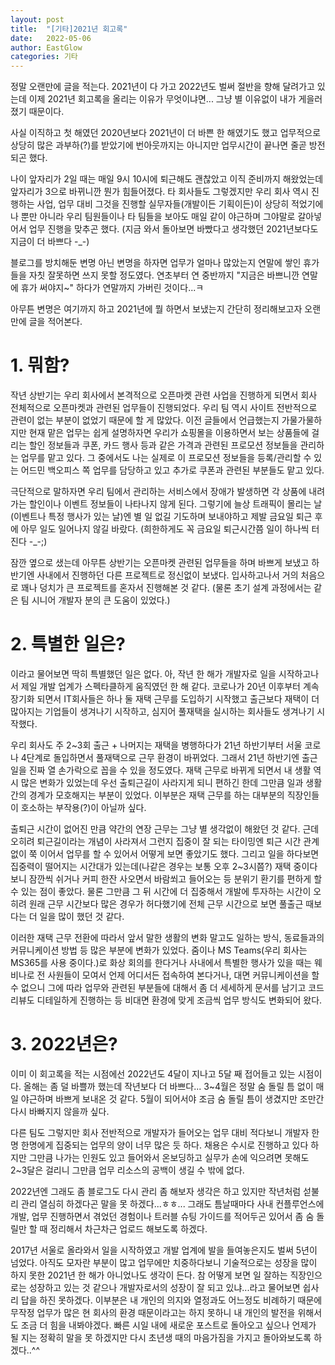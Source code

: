 ```yaml
---
layout: post
title:  "[기타]2021년 회고록"
date:   2022-05-06
author: EastGlow
categories: 기타
---
```


정말 오랜만에 글을 적는다. 2021년이 다 가고 2022년도 벌써 절반을 향해 달려가고 있는데 이제 2021년 회고록을 올리는 이유가 무엇이냐면... 그냥 별 이유없이 내가 게을러졌기 때문이다.

사실 이직하고 첫 해였던 2020년보다 2021년이 더 바쁜 한 해였기도 했고 업무적으로 상당히 많은 과부하(?)를 받았기에 번아웃까지는 아니지만 업무시간이 끝나면 줄곧 방전되곤 했다.

나이 앞자리가 2일 때는 매일 9시 10시에 퇴근해도 괜찮았고 이직 준비까지 해왔었는데 앞자리가 3으로 바뀌니깐 뭔가 힘들어졌다. 타 회사들도 그렇겠지만 우리 회사 역시 진행하는 사업, 업무 대비 그것을 진행할 실무자들(개발이든 기획이든)이 상당히 적었기에 나 뿐만 아니라 우리 팀원들이나 타 팀들을 보아도 매일 같이 야근하며 그야말로 갈아넣어서 업무 진행을 맞추곤 했다. (지금 와서 돌아보면 바빴다고 생각했던 2021년보다도 지금이 더 바쁘다 -_-)

블로그를 방치해둔 변명 아닌 변명을 하자면 업무가 얼마나 많았는지 연말에 쌓인 휴가들을 자칫 잘못하면 쓰지 못할 정도였다. 연초부터 연 중반까지 "지금은 바쁘니깐 연말에 휴가 써야지~" 하다가 연말까지 가버린 것이다...ㅋ

아무튼 변명은 여기까지 하고 2021년에 뭘 하면서 보냈는지 간단히 정리해보고자 오랜만에 글을 적어본다.

# 1. 뭐함?

작년 상반기는 우리 회사에서 본격적으로 오픈마켓 관련 사업을 진행하게 되면서 회사 전체적으로 오픈마켓과 관련된 업무들이 진행되었다. 우리 팀 역시 사이트 전반적으로 관련이 없는 부분이 없었기 때문에 할 게 많았다. 이전 글들에서 언급했는지 가물가물하지만 현재 맡은 업무는 쉽게 설명하자면 우리가 쇼핑몰을 이용하면서 보는 상품들에 걸리는 할인 정보들과 쿠폰, 카드 행사 등과 같은 가격과 관련된 프로모션 정보들을 관리하는 업무를 맡고 있다. 그 중에서도 나는 실제로 이 프로모션 정보들을 등록/관리할 수 있는 어드민 백오피스 쪽 업무를 담당하고 있고 추가로 쿠폰과 관련된 부분들도 맡고 있다.

극단적으로 말하자면 우리 팀에서 관리하는 서비스에서 장애가 발생하면 각 상품에 내려가는 할인이나 이벤트 정보들이 나타나지 않게 된다. 그렇기에 늘상 트래픽이 몰리는 날(이벤트나 특정 행사가 있는 날)엔 별 일 없길 기도하며 보내야하고 제발 금요일 퇴근 후에 아무 일도 일어나지 않길 바랐다. (희한하게도 꼭 금요일 퇴근시간쯤 일이 하나씩 터진다 -_-;)

잠깐 옆으로 샜는데 아무튼 상반기는 오픈마켓 관련된 업무들을 하며 바쁘게 보냈고 하반기엔 사내에서 진행하던 다른 프로젝트로 정신없이 보냈다. 입사하고나서 거의 처음으로 꽤나 덩치가 큰 프로젝트를 혼자서 진행해본 것 같다. (물론 초기 설계 과정에서는 같은 팀 시니어 개발자 분의 큰 도움이 있었다.)

# 2. 특별한 일은?

이라고 물어보면 딱히 특별했던 일은 없다. 아, 작년 한 해가 개발자로 일을 시작하고나서 제일 개발 업계가 스펙타클하게 움직였던 한 해 같다. 코로나가 20년 이후부터 계속 장기화 되면서 IT회사들은 하나 둘 재택 근무를 도입하기 시작했고 출근보다 재택이 더 많아지는 기업들이 생겨나기 시작하고, 심지어 풀재택을 실시하는 회사들도 생겨나기 시작했다.

우리 회사도 주 2~3회 출근 + 나머지는 재택을 병행하다가 21년 하반기부터 서울 코로나 4단계로 돌입하면서 풀재택으로 근무 환경이 바뀌었다. 그래서 21년 하반기엔 출근일을 진짜 열 손가락으로 꼽을 수 있을 정도였다. 재택 근무로 바뀌게 되면서 내 생활 역시 많은 변화가 있었는데 우선 출퇴근길이 사라지게 되니 편하긴 한데 그만큼 일과 생활 간의 경계가 모호해지는 부분이 있었다. 이부분은 재택 근무를 하는 대부분의 직장인들이 호소하는 부작용(?)이 아닐까 싶다.

출퇴근 시간이 없어진 만큼 약간의 연장 근무는 그냥 별 생각없이 해왔던 것 같다. 근데 오히려 퇴근길이라는 개념이 사라져서 그런지 집중이 잘 되는 타이밍엔 퇴근 시간 관계없이 쭉 이어서 업무를 할 수 있어서 어떻게 보면 좋았기도 했다. 그리고 일을 하다보면 집중력이 떨어지는 시간대가 있는데(나같은 경우는 보통 오후 2~3시쯤?) 재택 중이다보니 잠깐씩 쉬거나 커피 한잔 사오면서 바람쐬고 들어오는 등 분위기 환기를 편하게 할 수 있는 점이 좋았다. 물론 그만큼 그 뒤 시간에 더 집중해서 개발에 투자하는 시간이 오히려 원래 근무 시간보다 많은 경우가 허다했기에 전체 근무 시간으로 보면 풀출근 때보다는 더 일을 많이 했던 것 같다.

이러한 재택 근무 전환에 따라서 앞서 말한 생활의 변화 말고도 일하는 방식, 동료들과의 커뮤니케이션 방법 등 많은 부분에 변화가 있었다. 줌이나 MS Teams(우리 회사는 MS365를 사용 중이다.)로 화상 회의를 한다거나 사내에서 특별한 행사가 있을 때는 웨비나로 전 사원들이 모여서 언제 어디서든 접속하여 본다거나, 대면 커뮤니케이션을 할 수 없으니 그에 따라 업무와 관련된 부분들에 대해서 좀 더 세세하게 문서를 남기고 코드 리뷰도 디테일하게 진행하는 등 비대면 환경에 맞게 조금씩 업무 방식도 변화되어 왔다.

# 3. 2022년은?

이미 이 회고록을 적는 시점에선 2022년도 4달이 지나고 5달 째 접어들고 있는 시점이다. 올해는 좀 덜 바쁠까 했는데 작년보다 더 바쁘다... 3~4월은 정말 숨 돌릴 틈 없이 매일 야근하며 바쁘게 보내온 것 같다. 5월이 되어서야 조금 숨 돌릴 틈이 생겼지만 조만간 다시 바빠지지 않을까 싶다.

다른 팀도 그렇지만 회사 전반적으로 개발자가 들어오는 업무 대비 적다보니 개발자 한명 한명에게 집중되는 업무의 양이 너무 많은 듯 하다. 채용은 수시로 진행하고 있다 하지만 그만큼 나가는 인원도 있고 들어와서 온보딩하고 실무가 손에 익으려면 못해도 2~3달은 걸리니 그만큼 업무 리소스의 공백이 생길 수 밖에 없다.

2022년엔 그래도 좀 블로그도 다시 관리 좀 해보자 생각은 하고 있지만 작년처럼 섣불리 관리 열심히 하겠다곤 말을 못 하겠다...ㅎㅎ... 그래도 틈날때마다 사내 컨플루언스에 개발, 업무 진행하면서 겪었던 경험이나 트러블 슈팅 가이드를 적어두곤 있어서 좀 숨 돌릴만 할 때 정리해서 차근차근 업로드 해보도록 하겠다.

2017년 서울로 올라와서 일을 시작하였고 개발 업계에 발을 들여놓은지도 벌써 5년이 넘었다.  아직도 모자란 부분이 많고 업무에만 치중하다보니 기술적으로는 성장을 많이 하지 못한 2021년 한 해가 아니었나도 생각이 든다. 참 어떻게 보면 일 잘하는 직장인으로는 성장하고 있는 것 같으나 개발자로서의 성장이 잘 되고 있냐...라고 물어보면 쉽사리 답을 하진 못하겠다. 이부분은 내 개인의 의지와 열정과도 어느정도 비례하기 때문에 무작정 업무가 많은 현 회사의 환경 때문이라고는 하지 못하니 내 개인의 발전을 위해서도 조금 더 힘을 내봐야겠다. 빠른 시일 내에 새로운 포스트로 돌아오고 싶으나 언제가 될 지는 정확히 말을 못 하겠지만 다시 초년생 때의 마음가짐을 가지고 돌아와보도록 하겠다..^^
